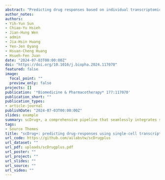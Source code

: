 ```yaml
---
abstract: "Predicting drug responses based on individual transcriptomic profiles holds promise for refining prognosis and advancing precision medicine. Although many studies have endeavored to predict the responses of known drugs to novel transcriptomic profiles, research into predicting responses for newly discovered drugs remains sparse. In this study, we introduce scDrug+, a comprehensive pipeline that seamlessly integrates single-cell analysis with drug-response prediction. Importantly, scDrug+ is equipped to predict the response of new drugs by analyzing their molecular structures. The open-source tool is available as a Docker container, ensuring ease of deployment and reproducibility. It can be accessed at https://github.com/ailabstw/scDrugplus."
author_notes:
authors:
- Yih-Yun Sun
- Chiao-Yu Hsieh
- Jian-Hung Wen
- admin
- Jia-Hsin Huang
- Yen-Jen Oyang
- Hsuan-Cheng Huang
- Hsueh-Fen Juan
date: "2024-07-03T00:00:00Z"
doi: "https://doi.org/10.1016/j.biopha.2024.117070"
featured: false
image:
  focal_point: ""
  preview_only: false
projects: []
publication: '*Biomedicine & Pharmacotherapy* 177:117070'
publication_short: ""
publication_types:
- article-journal
publishDate: "2024-07-03T00:00:00Z"
slides: example
summary: scDrug+, a comprehensive pipeline that seamlessly integrates single-cell analysis with drug-response prediction.
tags:
- Source Themes
title: "scDrug+: predicting drug-responses using single-cell transcriptomics and molecular structure"
url_code: https://github.com/ailabstw/scDrugplus
url_dataset: ""
url_pdf: uploads/scDrugplus.pdf
url_poster: ""
url_project: ""
url_slides: ""
url_source: ""
url_video: ""
---
```

